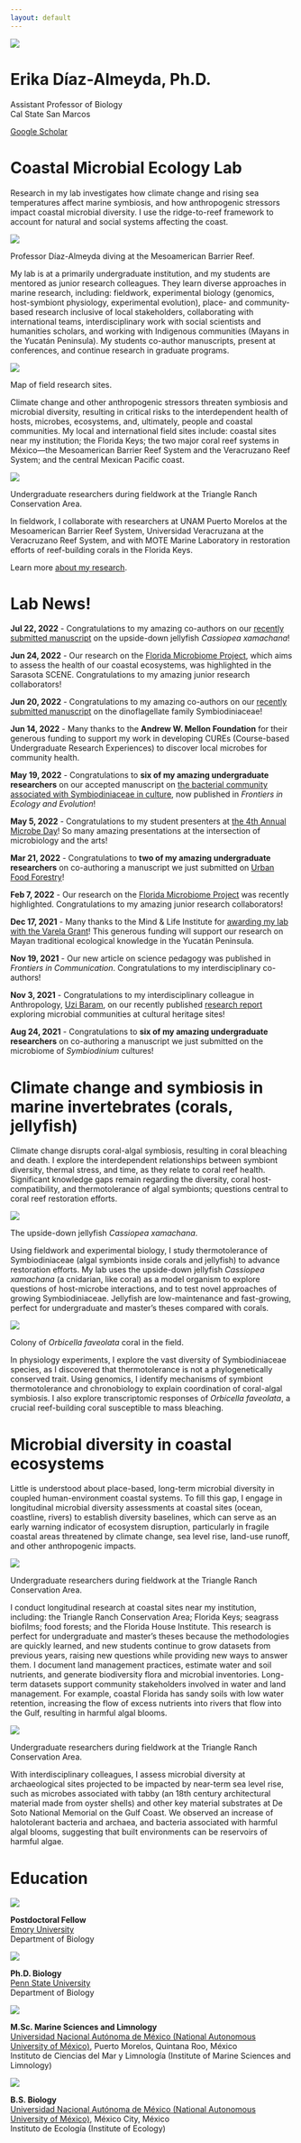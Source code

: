 ```yaml
---
layout: default
---
```


<div class="my-flex my-profile">
  <div class="my-col-25">
    <img src="assets/img/profile.jpg">
  </div>
  <div class="my-col-75">
    <h1>Erika Díaz-Almeyda, Ph.D.</h1>
    <p>Assistant Professor of Biology<br>
    Cal State San Marcos</p>
    <p><a href="https://scholar.google.com/citations?user=wlIHaV8AAAAJ" target="_blank">Google Scholar</a></p>
  </div>
</div>

<h1><i class="my-icon-h1"></i>Coastal Microbial Ecology Lab</h1>
<p>Research in my lab investigates how climate change and rising sea temperatures affect marine symbiosis, and how anthropogenic stressors impact coastal microbial diversity. I use the ridge-to-reef framework to account for natural and social systems affecting the coast.</p>
<div class="my-content-img"><img src="assets/img/diving.jpg"><p>Professor Díaz-Almeyda diving at the Mesoamerican Barrier Reef.</p></div>
<p>My lab is at a primarily undergraduate institution, and my students are mentored as junior research colleagues. They learn diverse approaches in marine research, including: fieldwork, experimental biology (genomics, host-symbiont physiology, experimental evolution), place- and community-based research inclusive of local stakeholders, collaborating with international teams, interdisciplinary work with social scientists and humanities scholars, and working with Indigenous communities (Mayans in the Yucatán Peninsula). My students co-author manuscripts, present at conferences, and continue research in graduate programs.</p>
<div class="my-content-img"><img src="assets/img/map.jpg"><p>Map of field research sites.</p></div>
<p>Climate change and other anthropogenic stressors threaten symbiosis and microbial diversity, resulting in critical risks to the interdependent health of hosts, microbes, ecosystems, and, ultimately, people and coastal communities. My local and international field sites include: coastal sites near my institution; the Florida Keys; the two major coral reef systems in México—the Mesoamerican Barrier Reef System and the Veracruzano Reef System; and the central Mexican Pacific coast.</p>
<div class="my-content-img"><img src="assets/img/trca2.jpg"><p>Undergraduate researchers during fieldwork at the Triangle Ranch Conservation Area.</p></div>
<p>In fieldwork, I collaborate with researchers at UNAM Puerto Morelos at the Mesoamerican Barrier Reef System, Universidad Veracruzana at the Veracruzano Reef System, and with MOTE Marine Laboratory in restoration efforts of reef-building corals in the Florida Keys.</p>
<p>Learn more <a href="#research">about my research</a>.</p>

<h1><i class="my-icon-h1"></i>Lab News!</h1>
<p><b>Jul 22, 2022</b> - Congratulations to my amazing co-authors on our <a href="https://www.biorxiv.org/content/10.1101/2022.07.21.500558v1" target="_blank">recently submitted manuscript</a> on the upside-down jellyfish <i>Cassiopea xamachana</i>!</p>
<p><b>Jun 24, 2022</b> - Our research on the <a href="http://www.scenesarasota.com/magazine/education-matters-studying-the-invisible-dr-erika-diaz-almeydas-research-on-microbiomes/" target="_blank">Florida Microbiome Project</a>, which aims to assess the health of our coastal ecosystems, was highlighted in the Sarasota SCENE. Congratulations to my amazing junior research collaborators!</p>
<p><b>Jun 20, 2022</b> - Congratulations to my amazing co-authors on our <a href="https://www.preprints.org/manuscript/202206.0284/v1" target="_blank">recently submitted manuscript</a> on the dinoflagellate family Symbiodiniaceae!</p>
<p><b>Jun 14, 2022</b> - Many thanks to the <b>Andrew W. Mellon Foundation</b> for their generous funding to support my work in developing CUREs (Course-based Undergraduate Research Experiences) to discover local microbes for community health.</p>
<p><b>May 19, 2022</b> - Congratulations to <b>six of my amazing undergraduate researchers</b> on our accepted manuscript on <a href="https://www.frontiersin.org/articles/10.3389/fevo.2022.764086/full" target="_blank">the bacterial community associated with Symbiodiniaceae in culture</a>, now published in <i>Frontiers in Ecology and Evolution</i>!</p>
<p><b>May 5, 2022</b> - Congratulations to my student presenters at <a href="https://www.ncf.edu/event/microbe-day/" target="_blank">the 4th Annual Microbe Day</a>! So many amazing presentations at the intersection of microbiology and the arts!</p>
<p><b>Mar 21, 2022</b> - Congratulations to <b>two of my amazing undergraduate researchers</b> on co-authoring a manuscript we just submitted on <a href="https://ecoevorxiv.org/vj2zn/" target="_blank">Urban Food Forestry</a>!</p>
<p><b>Feb 7, 2022</b> - Our research on the <a href="https://www.ncf.edu/news/news/the-florida-microbiome-project-mapping-microbial-communities-to-support-environmental-health/" target="_blank">Florida Microbiome Project</a> was recently highlighted. Congratulations to my amazing junior research collaborators!</p>
<p><b>Dec 17, 2021</b> - Many thanks to the Mind & Life Institute for <a href="https://www.mindandlife.org/grant/documenting-mayan-milpa-biocultural-heritage-through-embodied-ethnoecology/" target="_blank">awarding my lab with the Varela Grant</a>! This generous funding will support our research on Mayan traditional ecological knowledge in the Yucatán Peninsula.</p>
<p><b>Nov 19, 2021</b> - Our new article on science pedagogy was published in <i>Frontiers in Communication</i>. Congratulations to my interdisciplinary co-authors!</p>
<p><b>Nov 3, 2021</b> - Congratulations to my interdisciplinary colleague in Anthropology, <a href="https://sites.google.com/a/ncf.edu/baram/" target="_blank">Uzi Baram</a>, on our recently published <a href="https://ncf-flvc.primo.exlibrisgroup.com/permalink/01FALSC_NCF/1ib1koo/alma99383194550206582" target="_blank">research report</a> exploring microbial communities at cultural heritage sites!</p>
<p><b>Aug 24, 2021</b> - Congratulations to <b>six of my amazing undergraduate researchers</b> on co-authoring a manuscript we just submitted on the microbiome of <i>Symbiodinium</i> cultures!</p>

<h1 id="research"><i class="my-icon-h1"></i>Climate change and symbiosis in marine invertebrates (corals, jellyfish)</h1>
<p>Climate change disrupts coral-algal symbiosis, resulting in coral bleaching and death. I explore the interdependent relationships between symbiont diversity, thermal stress, and time, as they relate to coral reef health. Significant knowledge gaps remain regarding the diversity, coral host-compatibility, and thermotolerance of algal symbionts; questions central to coral reef restoration efforts.</p>
<div class="my-content-img"><img src="assets/img/jellyfish.jpg"><p>The upside-down jellyfish <i>Cassiopea xamachana</i>.</p></div>
<p>Using fieldwork and experimental biology, I study thermotolerance of Symbiodiniaceae (algal symbionts inside corals and jellyfish) to advance restoration efforts. My lab uses the upside-down jellyfish <i>Cassiopea xamachana</i> (a cnidarian, like coral) as a model organism to explore questions of host-microbe interactions, and to test novel approaches of growing Symbiodiniaceae. Jellyfish are low-maintenance and fast-growing, perfect for undergraduate and master’s theses compared with corals.</p>
<div class="my-content-img"><img src="assets/img/coral1.jpg"><p>Colony of <i>Orbicella faveolata</i> coral in the field.</p></div>
<p>In physiology experiments, I explore the vast diversity of Symbiodiniaceae species, as I discovered that thermotolerance is not a phylogenetically conserved trait. Using genomics, I identify mechanisms of symbiont thermotolerance and chronobiology to explain coordination of coral-algal symbiosis. I also explore transcriptomic responses of <i>Orbicella faveolata</i>, a crucial reef-building coral susceptible to mass bleaching.</p>

<h1><i class="my-icon-h1"></i>Microbial diversity in coastal ecosystems</h1>
<p>Little is understood about place-based, long-term microbial diversity in coupled human-environment coastal systems. To fill this gap, I engage in longitudinal microbial diversity assessments at coastal sites (ocean, coastline, rivers) to establish diversity baselines, which can serve as an early warning indicator of ecosystem disruption, particularly in fragile coastal areas threatened by climate change, sea level rise, land-use runoff, and other anthropogenic impacts.</p>
<div class="my-content-img"><img src="assets/img/trca.jpg"><p>Undergraduate researchers during fieldwork at the Triangle Ranch Conservation Area.</p></div>
<p>I conduct longitudinal research at coastal sites near my institution, including: the Triangle Ranch Conservation Area; Florida Keys; seagrass biofilms; food forests; and the Florida House Institute. This research is perfect for undergraduate and master’s theses because the methodologies are quickly learned, and new students continue to grow datasets from previous years, raising new questions while providing new ways to answer them. I document land management practices, estimate water and soil nutrients, and generate biodiversity flora and microbial inventories. Long-term datasets support community stakeholders involved in water and land management. For example, coastal Florida has sandy soils with low water retention, increasing the flow of excess nutrients into rivers that flow into the Gulf, resulting in harmful algal blooms.</p>
<div class="my-content-img"><img src="assets/img/trca3.jpg"><p>Undergraduate researchers during fieldwork at the Triangle Ranch Conservation Area.</p></div>
<p>With interdisciplinary colleagues, I assess microbial diversity at archaeological sites projected to be impacted by near-term sea level rise, such as microbes associated with tabby (an 18th century architectural material made from oyster shells) and other key material substrates at De Soto National Memorial on the Gulf Coast. We observed an increase of halotolerant bacteria and archaea, and bacteria associated with harmful algal blooms, suggesting that built environments can be reservoirs of harmful algae.</p>

<h1><i class="my-icon-h1"></i>Education</h1>
<div class="my-content-edu">
  <div class="my-content-edu-logo"><img src="assets/img/edu-emory.jpg"></div>
  <div>
    <p><b>Postdoctoral Fellow</b><br>
      <a href="https://www.emory.edu" target="_blank">Emory University</a><br>
      Department of Biology</p>
  </div>
</div>
<div class="my-content-edu">
  <div class="my-content-edu-logo"><img src="assets/img/edu-psu.jpg"></div>
  <div>
    <p><b>Ph.D. Biology</b><br>
      <a href="https://www.psu.edu" target="_blank">Penn State University</a><br>
      Department of Biology</p>
  </div>
</div>
<div class="my-content-edu">
  <div class="my-content-edu-logo"><img src="assets/img/edu-unam.jpg"></div>
  <div>
    <p><b>M.Sc. Marine Sciences and Limnology</b><br>
      <a href="https://www.unam.mx/" target="_blank">Universidad Nacional Autónoma de México (National Autonomous University of México)</a>, Puerto Morelos, Quintana Roo, México<br>
      Instituto de Ciencias del Mar y Limnología (Institute of Marine Sciences and Limnology)</p>
  </div>
</div>
<div class="my-content-edu">
  <div class="my-content-edu-logo"><img src="assets/img/edu-unam.jpg"></div>
  <div>
    <p><b>B.S. Biology</b><br>
      <a href="https://www.unam.mx/" target="_blank">Universidad Nacional Autónoma de México (National Autonomous University of México)</a>, México City, México<br>
      Instituto de Ecología (Institute of Ecology)</p>
  </div>
</div>
